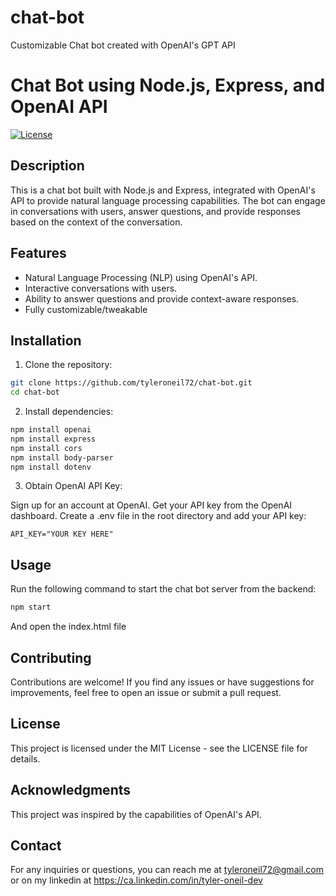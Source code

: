 # chat-bot
Customizable Chat bot created with OpenAI's GPT API

# Chat Bot using Node.js, Express, and OpenAI API

[![License](https://img.shields.io/badge/License-MIT-blue.svg)](https://opensource.org/licenses/MIT)

## Description

This is a chat bot built with Node.js and Express, integrated with OpenAI's API to provide natural language processing capabilities. The bot can engage in conversations with users, answer questions, and provide responses based on the context of the conversation.

## Features

- Natural Language Processing (NLP) using OpenAI's API.
- Interactive conversations with users.
- Ability to answer questions and provide context-aware responses.
- Fully customizable/tweakable

## Installation

1. Clone the repository:

```bash
git clone https://github.com/tyleroneil72/chat-bot.git
cd chat-bot
```

2. Install dependencies:

```bash
npm install openai
npm install express
npm install cors
npm install body-parser
npm install dotenv
```
3. Obtain OpenAI API Key:

Sign up for an account at OpenAI.
Get your API key from the OpenAI dashboard.
Create a .env file in the root directory and add your API key:
```dotenv
API_KEY="YOUR KEY HERE"
```

## Usage
Run the following command to start the chat bot server from the backend:
```bash
npm start
```
And open the index.html file

## Contributing
Contributions are welcome! If you find any issues or have suggestions for improvements, feel free to open an issue or submit a pull request.

## License
This project is licensed under the MIT License - see the LICENSE file for details.

## Acknowledgments
This project was inspired by the capabilities of OpenAI's API.

## Contact
For any inquiries or questions, you can reach me at tyleroneil72@gmail.com
or on my linkedin at https://ca.linkedin.com/in/tyler-oneil-dev

